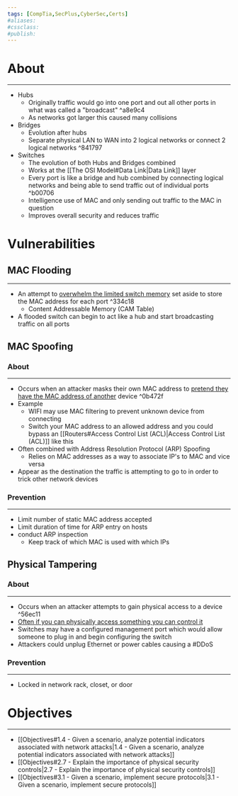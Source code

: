 ```yaml
---
tags: [CompTia,SecPlus,CyberSec,Certs]
#aliases:
#cssclass:
#publish:
---
```


# About
---
- Hubs
	- Originally traffic would go into one port and out all other ports in what was called a "broadcast" ^a8e9c4
	- As networks got larger this caused many collisions
- Bridges
	- Evolution after hubs
	- Separate physical LAN to WAN into 2 logical networks or connect 2 logical networks ^841797
- Switches
	- The evolution of both Hubs and Bridges combined
	- Works at the [[The OSI Model#Data Link|Data Link]] layer
	- Every port is like a bridge and hub combined by connecting logical networks and being able to send traffic out of individual ports ^b00706
	- Intelligence use of MAC and only sending out traffic to the MAC in question
	- Improves overall security and reduces traffic

# Vulnerabilities

## MAC Flooding
---
- An attempt to <u>overwhelm the limited switch memory</u> set aside to store the MAC address for each port ^334c18
	- Content Addressable Memory (CAM Table)
- A flooded switch can begin to act like a hub and start broadcasting traffic on all ports

## MAC Spoofing

### About
---
- Occurs when an attacker masks their own MAC address to <u>pretend they have the MAC address of another</u> device ^0b472f
- Example
	- WIFI may use MAC filtering to prevent unknown device from connecting
	- Switch your MAC address to an allowed address and you could bypass an [[Routers#Access Control List (ACL)|Access Control List (ACL)]] like this
- Often combined with Address Resolution Protocol (ARP) Spoofing
	- Relies on MAC addresses as a way to associate IP's to MAC and vice versa
- Appear as the destination the traffic is attempting to go to in order to trick other network devices

### Prevention
---
- Limit number of static MAC address accepted
- Limit duration of time for ARP entry on hosts
- conduct ARP inspection
	- Keep track of which MAC is used with which IPs

## Physical Tampering

### About
---
- Occurs when an attacker attempts to gain physical access to a device ^56ec11
- <u>Often if you can physically access something you can control it</u>
- Switches may have a configured management port which would allow someone to plug in and begin configuring the switch
- Attackers could unplug Ethernet or power cables causing a #DDoS

### Prevention
---
- Locked in network rack, closet, or door

# Objectives
---
- [[Objectives#1.4 - Given a scenario, analyze potential indicators associated with network attacks|1.4 - Given a scenario, analyze potential indicators associated with network attacks]]
- [[Objectives#2.7 - Explain the importance of physical security controls|2.7 - Explain the importance of physical security controls]]
- [[Objectives#3.1 - Given a scenario, implement secure protocols|3.1 - Given a scenario, implement secure protocols]]
